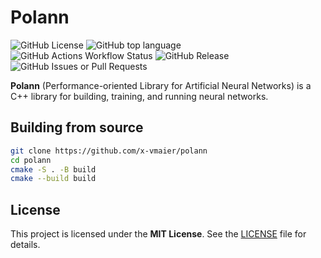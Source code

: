 # Polann

![GitHub License](https://img.shields.io/github/license/x-vmaier/polann?style=flat-square)
![GitHub top language](https://img.shields.io/github/languages/top/x-vmaier/polann?style=flat-square)
![GitHub Actions Workflow Status](https://img.shields.io/github/actions/workflow/status/x-vmaier/polann/:workflow?style=flat-square)
![GitHub Release](https://img.shields.io/github/v/release/x-vmaier/polann?include_prereleases&style=flat-square)
![GitHub Issues or Pull Requests](https://img.shields.io/github/issues/x-vmaier/polann?style=flat-square)

**Polann** (Performance-oriented Library for Artificial Neural Networks) is a C++ library for building, training, and running neural networks.

## Building from source

```bash
git clone https://github.com/x-vmaier/polann
cd polann
cmake -S . -B build
cmake --build build
```

## License

This project is licensed under the **MIT License**. See the [LICENSE](LICENSE) file for details.
